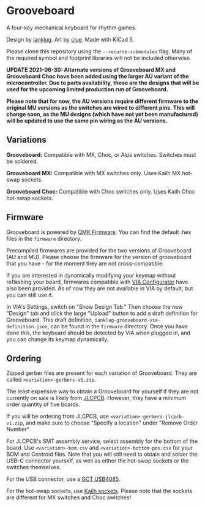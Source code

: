 # Grooveboard
A four-key mechanical keyboard for rhythm games.

Design by [ianklug](https://ianklug.com). Art by [clue](https://clue.graphics). Made with KiCad 5.

Please clone this repository using the `--recurse-submodules` flag. Many of the required symbol and footprint libraries will not be included otherwise.

**UPDATE 2021-06-30: Alternate versions of Grooveboard MX and Grooveboard Choc have been added using the larger AU variant of the microcontroller. Due to parts availability, these are the designs that will be used for the upcoming limited production run of Grooveboard.**

**Please note that for now, the AU versions require different firmware to the original MU versions as the switches are wired to different pins. This will change soon, as the MU designs (which have not yet been manufactured) will be updated to use the same pin wiring as the AU versions.**

## Variations

**Grooveboard:** Compatible with MX, Choc, or Alps switches. Switches must be soldered.

**Grooveboard MX:** Compatible with MX switches only. Uses Kailh MX hot-swap sockets.

**Grooveboard Choc:** Compatible with Choc switches only. Uses Kailh Choc hot-swap sockets.

## Firmware

Grooveboard is powered by [QMK Firmware](https://qmk.fm). You can find the default .hex files in the `firmware` directory.

Precompiled firmwares are provided for the two versions of Grooveboard (AU and MU). Please choose the firmware for the version of grooveboard that you have - for the moment they are not cross-compatible.

If you are interested in dynamically modifying your keymap without reflashing your board, firmwares compatible with [VIA Configurator](https://caniusevia.com) have also been provided. As of now they are not available in VIA by default, but you can still use it.

In VIA's Settings, switch on "Show Design Tab." Then choose the new "Design" tab and click the large "Upload" button to add a draft definition for Grooveboard. This draft definition, `ianklug-grooveboard-via-definition.json`, can be found in the `firmware` directory. Once you have done this, the keyboard should be detected by VIA when plugged in, and you can change its keymap dynamically.

## Ordering

Zipped gerber files are present for each variation of Grooveboard. They are called `<variation>-gerbers-v1.zip`.

The least expensive way to obtain a Grooveboard for yourself if they are not currently on sale is likely from [JLCPCB](https://jlcpcb.com). However, they have a minimum order quantity of five boards.

If you will be ordering from JLCPCB, use `<variation>-gerbers-jlcpcb-v1.zip`, and make sure to choose "Specify a location" under "Remove Order Number".

For JLCPCB's SMT assembly service, select assembly for the bottom of the board. Use `<variation>-bom.csv` and `<variation>-bottom-pos.csv` for your BOM and Centroid files. Note that you will still need to obtain and solder the USB-C connector yourself, as well as either the hot-swap sockets or the switches themselves.

For the USB connector, use a [GCT USB4085](https://gct.co/connector/usb4085).

For the hot-swap sockets, use [Kailh sockets](https://www.kailhswitch.com/mechanical-keyboard-switches/box-switches/mechanical-keyboard-switches-kailh-pcb-socket.html). Please note that the sockets are different for MX switches and Choc switches!

